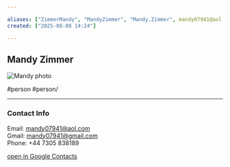 ```yaml
--- 

aliases: ["ZimmerMandy", "MandyZimmer", "Mandy.Zimmer", mandy07941@aol.com] 
created: ["2025-08-08 14:24"] 

--- 
```


## Mandy Zimmer
![Mandy photo](https://lh3.googleusercontent.com/contacts/AG6tpzH9wiMzQ0XFNgQN45-hOdeARrcQMmEX9SmPHzrkHGCp3cNrCE73=s100) 

#person #person/

---- 

### Contact Info

Email: mandy07941@aol.com  
Gmail: mandy07941@gmail.com  
Phone: +44 7305 838189 

[open in Google Contacts](https://contacts.google.com/person/c3606883726142411485) 

